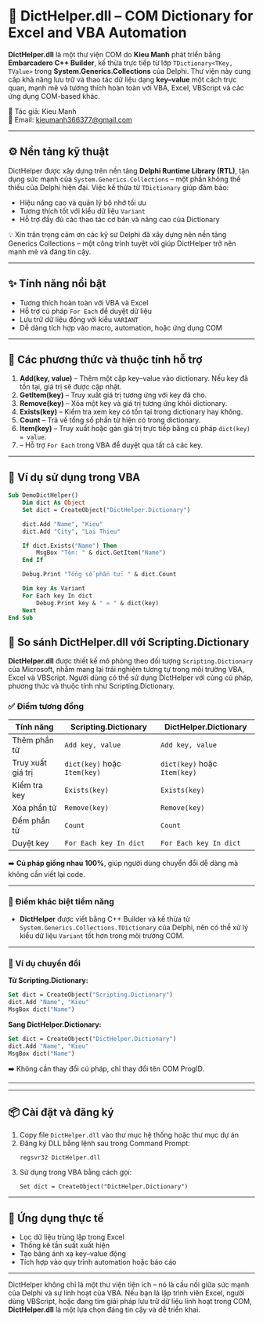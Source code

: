 # 📘 DictHelper.dll – COM Dictionary for Excel and VBA Automation

**DictHelper.dll** là một thư viện COM do **Kieu Manh** phát triển bằng **Embarcadero C++ Builder**, kế thừa trực tiếp từ lớp `TDictionary<TKey, TValue>` trong **System.Generics.Collections** của Delphi. Thư viện này cung cấp khả năng lưu trữ và thao tác dữ liệu dạng **key–value** một cách trực quan, mạnh mẽ và tương thích hoàn toàn với VBA, Excel, VBScript và các ứng dụng COM-based khác.

📧 Tác giả: Kieu Manh  
📮 Email: kieumanh366377@gmail.com

---

## ⚙️ Nền tảng kỹ thuật

DictHelper được xây dựng trên nền tảng **Delphi Runtime Library (RTL)**, tận dụng sức mạnh của `System.Generics.Collections` – một phần không thể thiếu của Delphi hiện đại. Việc kế thừa từ `TDictionary` giúp đảm bảo:

- Hiệu năng cao và quản lý bộ nhớ tối ưu  
- Tương thích tốt với kiểu dữ liệu `Variant`  
- Hỗ trợ đầy đủ các thao tác cơ bản và nâng cao của Dictionary  

💡 Xin trân trọng cảm ơn các kỹ sư Delphi đã xây dựng nên nền tảng Generics Collections – một công trình tuyệt vời giúp DictHelper trở nên mạnh mẽ và đáng tin cậy.

---

## ✨ Tính năng nổi bật

- Tương thích hoàn toàn với VBA và Excel  
- Hỗ trợ cú pháp `For Each` để duyệt dữ liệu  
- Lưu trữ dữ liệu động với kiểu `VARIANT`  
- Dễ dàng tích hợp vào macro, automation, hoặc ứng dụng COM  

---

## 🔧 Các phương thức và thuộc tính hỗ trợ

1. **Add(key, value)** – Thêm một cặp key–value vào dictionary. Nếu key đã tồn tại, giá trị sẽ được cập nhật.  
2. **GetItem(key)** – Truy xuất giá trị tương ứng với key đã cho.  
3. **Remove(key)** – Xóa một key và giá trị tương ứng khỏi dictionary.  
4. **Exists(key)** – Kiểm tra xem key có tồn tại trong dictionary hay không.  
5. **Count** – Trả về tổng số phần tử hiện có trong dictionary.  
6. **Item(key)** – Truy xuất hoặc gán giá trị trực tiếp bằng cú pháp `dict(key) = value`.  
7.  – Hỗ trợ `For Each` trong VBA để duyệt qua tất cả các key.  

---

## 🧪 Ví dụ sử dụng trong VBA

```vb
Sub DemoDictHelper()
    Dim dict As Object
    Set dict = CreateObject("DictHelper.Dictionary")

    dict.Add "Name", "Kieu"
    dict.Add "City", "Lai Thieu"

    If dict.Exists("Name") Then
        MsgBox "Tên: " & dict.GetItem("Name")
    End If

    Debug.Print "Tổng số phần tử: " & dict.Count

    Dim key As Variant
    For Each key In dict
        Debug.Print key & " = " & dict(key)
    Next
End Sub
```
## 🔄 So sánh DictHelper.dll với Scripting.Dictionary

**DictHelper.dll** được thiết kế mô phỏng theo đối tượng `Scripting.Dictionary` của Microsoft, nhằm mang lại trải nghiệm tương tự trong môi trường VBA, Excel và VBScript. Người dùng có thể sử dụng DictHelper với cùng cú pháp, phương thức và thuộc tính như Scripting.Dictionary.

### ✅ Điểm tương đồng

| Tính năng | Scripting.Dictionary | DictHelper.Dictionary |
|----------|----------------------|------------------------|
| Thêm phần tử | `Add key, value` | `Add key, value` |
| Truy xuất giá trị | `dict(key)` hoặc `Item(key)` | `dict(key)` hoặc `Item(key)` |
| Kiểm tra key | `Exists(key)` | `Exists(key)` |
| Xóa phần tử | `Remove(key)` | `Remove(key)` |
| Đếm phần tử | `Count` | `Count` |
| Duyệt key | `For Each key In dict` | `For Each key In dict` |

➡️ **Cú pháp giống nhau 100%**, giúp người dùng chuyển đổi dễ dàng mà không cần viết lại code.

---

### 📌 Điểm khác biệt tiềm năng

- **DictHelper** được viết bằng C++ Builder và kế thừa từ `System.Generics.Collections.TDictionary` của Delphi, nên có thể xử lý kiểu dữ liệu `Variant` tốt hơn trong môi trường COM.

---

### 🧪 Ví dụ chuyển đổi

**Từ Scripting.Dictionary:**

```vb
Set dict = CreateObject("Scripting.Dictionary")
dict.Add "Name", "Kieu"
MsgBox dict("Name")
```

**Sang DictHelper.Dictionary:**

```vb
Set dict = CreateObject("DictHelper.Dictionary")
dict.Add "Name", "Kieu"
MsgBox dict("Name")
```

➡️ Không cần thay đổi cú pháp, chỉ thay đổi tên COM ProgID.

---

---

## 📦 Cài đặt và đăng ký

1. Copy file `DictHelper.dll` vào thư mục hệ thống hoặc thư mục dự án  
2. Đăng ký DLL bằng lệnh sau trong Command Prompt:
   ```
   regsvr32 DictHelper.dll
   ```
3. Sử dụng trong VBA bằng cách gọi:
   ```
   Set dict = CreateObject("DictHelper.Dictionary")
   ```

---

## 🎯 Ứng dụng thực tế

- Lọc dữ liệu trùng lặp trong Excel  
- Thống kê tần suất xuất hiện  
- Tạo bảng ánh xạ key–value động  
- Tích hợp vào quy trình automation hoặc báo cáo  

---

DictHelper không chỉ là một thư viện tiện ích – nó là cầu nối giữa sức mạnh của Delphi và sự linh hoạt của VBA. Nếu bạn là lập trình viên Excel, người dùng VBScript, hoặc đang tìm giải pháp lưu trữ dữ liệu linh hoạt trong COM, **DictHelper.dll** là một lựa chọn đáng tin cậy và dễ triển khai.
